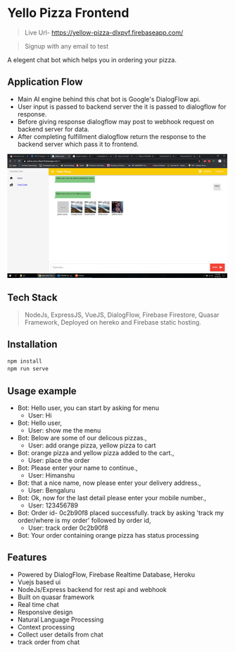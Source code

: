 # Yello Pizza Frontend

> Live Url- https://yellow-pizza-dlxpvf.firebaseapp.com/

> Signup with any email to test

A elegent chat bot which helps you in ordering your pizza.

## Application Flow
* Main AI engine behind this chat bot is Google's DialogFlow api.
* User input is passed to backend server the it is passed to dialogflow for response.
* Before giving response dialogflow may post to webhook request on backend server for data.
* After completing fulfillment dialogflow return the response to the backend server which pass it to frontend.

![](ss.jpg)


## Tech Stack
> NodeJs, ExpressJS, VueJS, DialogFlow, Firebase Firestore, Quasar Framework, Deployed on hereko and Firebase static hosting.

## Installation

```sh
npm install
npm run serve
```

## Usage example

- Bot: Hello user, you can start by asking for menu
  - User: Hi
- Bot: Hello user,
  - User: show me the menu
- Bot: Below are some of our delicous pizzas.,
  - User: add orange pizza, yellow pizza to cart
- Bot: orange pizza and yellow pizza added to the cart.,
  - User: place the order
- Bot: Please enter your name to continue.,
  - User: Himanshu
- Bot: that a nice name, now please enter your delivery address.,
  - User: Bengaluru
- Bot: Ok, now for the last detail please enter your mobile number.,
  - User: 123456789
- Bot: Order id- 0c2b90f8 placed successfully. track by asking 'track my order/where is my order' followed by order id,
  - User: track order 0c2b90f8
- Bot: Your order containing orange pizza has status processing

## Features

- Powered by DialogFlow, Firebase Realtime Database, Heroku
- Vuejs based ui
- NodeJs/Express backend for rest api and webhook
- Built on quasar framework
- Real time chat
- Responsive design
- Natural Language Processing
- Context processing
- Collect user details from chat
- track order from chat
